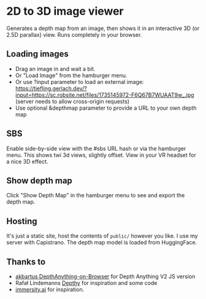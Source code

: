 # 2D to 3D image viewer

Generates a depth map from an image, then shows it in an interactive 3D (or 2.5D parallax) view. Runs completely in your browser.

## Loading images

- Drag an image in and wait a bit.
- Or "Load Image" from the hamburger menu.
- Or use ?input parameter to load an external image: https://tiefling.gerlach.dev/?input=https://sc.robsite.net/files/1735145972-F6Q67B7WUAAT9w_.jpg (server needs to allow cross-origin requests)
- Use optional &depthmap parameter to provide a URL to your own depth map

## SBS

Enable side-by-side view with the #sbs URL hash or via the hamburger menu. This shows twi 3d views, slightly offset. View in your VR headset for a nice 3D effect.

## Show depth map

Click "Show Depth Map" in the hamburger menu to see and export the depth map.

## Hosting

It's just a static site, host the contents of `public/` however you like. I use my server with Capistrano. The depth map model is loaded from HuggingFace.


## Thanks to

- [akbartus DepthAnything-on-Browser](https://github.com/akbartus/DepthAnything-on-Browser) for Depth Anything V2 JS version
- Rafał Lindemanns [Depthy](https://depthy.stamina.pl/#/) for inspiration and some code
- [immersity.ai](https://www.immersity.ai/) for inspiration.
